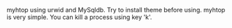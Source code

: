 myhtop using urwid and MySqldb. Try to install theme before using.
myhtop is very simple. You can kill a process using key 'k'.
